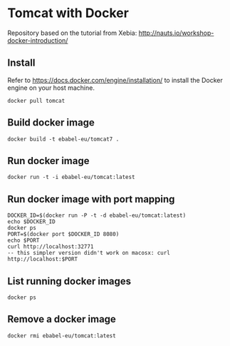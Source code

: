 # Tomcat with Docker

Repository based on the tutorial from Xebia: http://nauts.io/workshop-docker-introduction/

## Install

Refer to https://docs.docker.com/engine/installation/ to install the Docker engine on your host machine.

```
docker pull tomcat
```

## Build docker image

```
docker build -t ebabel-eu/tomcat7 .
```


## Run docker image

```
docker run -t -i ebabel-eu/tomcat:latest
```

## Run docker image with port mapping

```
DOCKER_ID=$(docker run -P -t -d ebabel-eu/tomcat:latest)
echo $DOCKER_ID
docker ps
PORT=$(docker port $DOCKER_ID 8080)
echo $PORT
curl http://localhost:32771
-- this simpler version didn't work on macosx: curl http://localhost:$PORT
```

## List running docker images

```
docker ps
```

## Remove a docker image

```
docker rmi ebabel-eu/tomcat:latest
```


